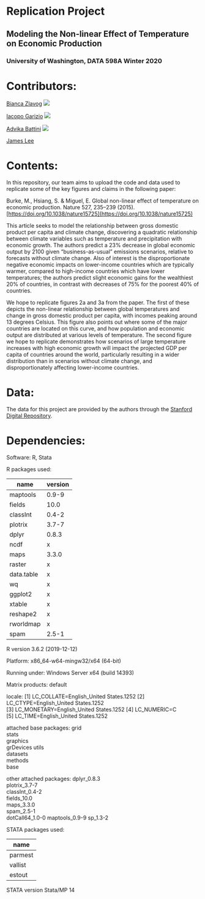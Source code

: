 # Replication Project
## Modeling the Non-linear Effect of Temperature on Economic Production
### University of Washington, DATA 598A Winter 2020


# Contributors: 
[Bianca Zlavog](https://github.com/zlavogb) [![](https://orcid.org/sites/default/files/images/orcid_16x16.png)](https://orcid.org/0000-0001-6868-7265)

[Iacopo Garizio](https://github.com/igarizio) [![](https://orcid.org/sites/default/files/images/orcid_16x16.png)](https://orcid.org/0000-0002-8431-516X)

[Advika Battini](https://github.com/advika18) [![](https://orcid.org/sites/default/files/images/orcid_16x16.png)](https://orcid.org/0000-0003-1801-6484)

[James Lee](https://github.com/jameslee0920)

# Contents:
In this repository, our team aims to upload the code and data used to replicate some of the key figures and claims in the following paper:

Burke, M., Hsiang, S. & Miguel, E. Global non-linear effect of temperature on economic production. Nature 527, 235–239 (2015). [https://doi.org/10.1038/nature15725](https://doi.org/10.1038/nature15725)

This article seeks to model the relationship between gross domestic product per capita and climate change, discovering a quadratic relationship between climate variables such as temperature and precipitation with economic growth. The authors predict a 23\% decrease in global economic output by 2100 given “business-as-usual” emissions scenarios, relative to forecasts without climate change. Also of interest is the disproportionate negative economic impacts on lower-income countries which are typically warmer, compared to high-income countries which have lower temperatures; the authors predict slight economic gains for the wealthiest 20\% of countries, in contrast with decreases of 75\% for the poorest 40\% of countries.

We hope to replicate figures 2a and 3a from the paper. The first of these depicts the non-linear relationship between global temperatures and change in gross domestic product per capita, with incomes peaking around 13 degrees Celsius. This figure also points out where some of the major countries are located on this curve, and how population and economic output are distributed at various levels of temperature. The second figure we hope to replicate demonstrates how scenarios of large temperature increases with high economic growth will impact the projected GDP per capita of countries around the world, particularly resulting in a wider distribution than in scenarios without climate change, and disproportionately affecting lower-income countries.


# Data:
The data for this project are provided by the authors through the [Stanford Digital Repository](https://purl.stanford.edu/wb587wt4560).

# Dependencies:

Software: R, Stata

R packages used:

|  name      | version |
| ----------- | ----------- |
| maptools | 0.9-9 |
| fields | 10.0 |
| classInt | 0.4-2 |
| plotrix | 3.7-7 |
| dplyr | 0.8.3 |
| ncdf | x |
| maps | 3.3.0 |
| raster | x |
| data.table | x |
| wq | x |
| ggplot2 | x |
| xtable | x |
| reshape2 | x |
| rworldmap | x |
| spam | 2.5-1 |

R version 3.6.2 (2019-12-12)

Platform: x86_64-w64-mingw32/x64 (64-bit)

Running under: Windows Server x64 (build 14393)

Matrix products: default

locale:
[1] LC_COLLATE=English_United States.1252 
[2] LC_CTYPE=English_United States.1252   
[3] LC_MONETARY=English_United States.1252
[4] LC_NUMERIC=C                          
[5] LC_TIME=English_United States.1252    

attached base packages:
grid      
stats     
graphics  
grDevices utils     
datasets  
methods  
base     

other attached packages:
dplyr_0.8.3     
plotrix_3.7-7  
classInt_0.4-2  
fields_10.0    
maps_3.3.0      
spam_2.5-1      
dotCall64_1.0-0 
maptools_0.9-9 
sp_1.3-2    

STATA packages used:

|  name      |
| ----------- |
| parmest |
| vallist |
| estout |

STATA version Stata/MP 14
